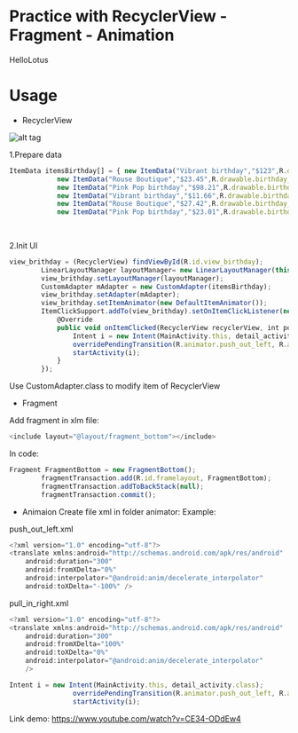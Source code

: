 # Practice with RecyclerView - Fragment - Animation
HelloLotus

# Usage
+ RecyclerView

![alt tag](https://raw.githubusercontent.com/username/projectname/branch/path/to/img.png)

 1.Prepare data
```javascript
ItemData itemsBirthday[] = { new ItemData("Vibrant birthday","$123",R.drawable.birthday_image1),
            new ItemData("Rouse Boutique","$23.45",R.drawable.birthday_image2),
            new ItemData("Pink Pop birthday","$98.21",R.drawable.birthday_image3),
            new ItemData("Vibrant birthday","$11.66",R.drawable.birthday_image1),
            new ItemData("Rouse Boutique","$27.42",R.drawable.birthday_image2),
            new ItemData("Pink Pop birthday","$23.01",R.drawable.birthday_image3)};
            
            
```

 2.Init UI
```javascript
view_brithday = (RecyclerView) findViewById(R.id.view_birthday);
        LinearLayoutManager layoutManager= new LinearLayoutManager(this,LinearLayoutManager.HORIZONTAL, false);
        view_brithday.setLayoutManager(layoutManager);
        CustomAdapter mAdapter = new CustomAdapter(itemsBirthday);
        view_brithday.setAdapter(mAdapter);
        view_brithday.setItemAnimator(new DefaultItemAnimator());
        ItemClickSupport.addTo(view_brithday).setOnItemClickListener(new ItemClickSupport.OnItemClickListener() {
            @Override
            public void onItemClicked(RecyclerView recyclerView, int position, View v) {
                Intent i = new Intent(MainActivity.this, detail_activity.class);
                overridePendingTransition(R.animator.push_out_left, R.animator.pull_in_right);
                startActivity(i);
            }
        });
```

Use CustomAdapter.class to modify item of RecyclerView

+ Fragment

Add fragment in xlm file:
```javascript
<include layout="@layout/fragment_bottom"></include>
```

In code:
```javascript
Fragment FragmentBottom = new FragmentBottom();
        fragmentTransaction.add(R.id.framelayout, FragmentBottom);
        fragmentTransaction.addToBackStack(null);
        fragmentTransaction.commit();
```

+ Animaion
Create file xml in folder animator:
Example: 

push_out_left.xml
```javascript
<?xml version="1.0" encoding="utf-8"?>
<translate xmlns:android="http://schemas.android.com/apk/res/android"
    android:duration="300"
    android:fromXDelta="0%"
    android:interpolator="@android:anim/decelerate_interpolator"
    android:toXDelta="-100%" />
```

pull_in_right.xml
```javascript
<?xml version="1.0" encoding="utf-8"?>
<translate xmlns:android="http://schemas.android.com/apk/res/android"
    android:duration="300"
    android:fromXDelta="100%"
    android:toXDelta="0%"
    android:interpolator="@android:anim/decelerate_interpolator"
    />
```
```javascript
Intent i = new Intent(MainActivity.this, detail_activity.class);
                overridePendingTransition(R.animator.push_out_left, R.animator.pull_in_right);
                startActivity(i);
```

Link demo: https://www.youtube.com/watch?v=CE34-ODdEw4
